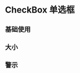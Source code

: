 <script setup>
import Default from './default.vue'
import Size from './size.vue'
import Alarm from './alarm.vue'
</script>

# CheckBox 单选框

## 基础使用

<Preview comp-name="CheckBox" demo-name="default">
  <Default />
</Preview>

## 大小

<Preview comp-name="CheckBox" demo-name="size">
  <Size />
</Preview>

## 警示

<Preview comp-name="CheckBox" demo-name="alarm">
  <Alarm />
</Preview>
